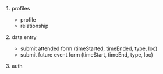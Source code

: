 1. profiles
    - profile
    - relationship

2. data entry 
    - submit attended form (timeStarted, timeEnded, type, loc)
    - submit future event form (timeStart, timeEnd, type, loc) 

4. auth